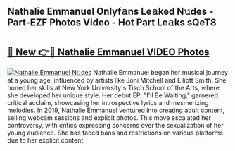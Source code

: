 ## Nathalie Emmanuel Onlyf𝚊ns Le𝚊ked N𝚞des - Part-EZF Photos Video - Hot Part Le𝚊ks sQeT8

# <h2><a href="http://ab63669.deff.icu/?id=Nathalie+Emmanuel">🔗 New 👉🔴 Nathalie Emmanuel VIDEO Photos</a></h2>

[![Nathalie Emmanuel N𝚞des](https://i.imgur.com/rIISA9y.gif)](http://ab63669.deff.icu/?id=Nathalie+Emmanuel)
Nathalie Emmanuel began her musical journey at a young age, influenced by artists like Joni Mitchell and Elliott Smith. She honed her skills at New York University's Tisch School of the Arts, where she developed her unique style. Her debut EP, "I'll Be Waiting," garnered critical acclaim, showcasing her introspective lyrics and mesmerizing melodies. In 2019, Nathalie Emmanuel ventured into creating adult content, selling webcam sessions and explicit photos. This move escalated her controversy, with critics expressing concerns over the sexualization of her young audience. She has faced bans and restrictions on various platforms due to her explicit content.
